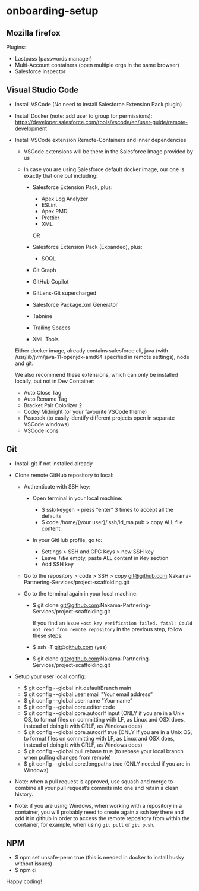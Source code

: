 # onboarding-setup

## Mozilla firefox

Plugins:

-   Lastpass (passwords manager)
-   Multi-Account containers (open multiple orgs in the same browser)
-   Salesforce inspector

## Visual Studio Code

-   Install VSCode (No need to install Salesforce Extension Pack plugin)
-   Install Docker (note: add user to group for permissions): https://developer.salesforce.com/tools/vscode/en/user-guide/remote-development
-   Install VSCode extension Remote-Containers and inner dependencies

    -   VSCode extensions will be there in the Salesforce Image provided by us
    -   In case you are using Salesforce default docker image, our one is exactly that one but including:

        -   Salesforce Extension Pack, plus: 
            -   Apex Log Analyzer 
            -   ESLint 
            -   Apex PMD  
            -   Prettier 
            -   XML

            OR

        -   Salesforce Extension Pack (Expanded), plus:
            -   SOQL

        -   Git Graph
        -   GitHub Copilot
        -   GitLens-Git supercharged
        -   Salesforce Package.xml Generator
        -   Tabnine
        -   Trailing Spaces
        -   XML Tools

    Either docker image, already contains salesforce cli, java (with /usr/lib/jvm/java-11-openjdk-amd64 specified in remote settings), node and git.

    We also recommend these extensions, which can only be installed locally, but not in Dev Container: 
    -   Auto Close Tag 
    -   Auto Rename Tag 
    -   Bracket Pair Colorizer 2 
    -   Codey Midnight (or your favourite VSCode theme)
    -   Peacock (to easily identify different projects open in separate VSCode windows) 
    -   VSCode icons

## Git

-   Install git if not installed already
-   Clone remote GitHub repository to local:

    -   Authenticate with SSH key:

        -   Open terminal in your local machine:

            -   $ ssk-keygen > press “enter” 3 times to accept all the defaults
            -   $ code /home/{your user}/.ssh/id_rsa.pub > copy ALL file content

        -   In your GitHub profile, go to:
            -   Settings > SSH and GPG Keys > new SSH key
            -   Leave _Title_ empty, paste ALL content in _Key_ section
            -   Add SSH key

    -   Go to the repository > code > SSH > copy git@github.com:Nakama-Partnering-Services/project-scaffolding.git

    -   Go to the terminal again in your local machine:
        -   $ git clone git@github.com:Nakama-Partnering-Services/project-scaffolding.git

            If you find an issue `Host key verification failed. fatal: Could not read from remote repository` in the previous step, follow these steps: 
        
        - $ ssh -T git@github.com (yes) 
        - $ git clone git@github.com:Nakama-Partnering-Services/project-scaffolding.git

-   Setup your user local config:
    -   $ git config --global init.defaultBranch main
    -   $ git config --global user.email "Your email address”
    -   $ git config --global user.name "Your name”
    -   $ git config --global core.editor code
    -   $ git config --global core.autocrlf input (ONLY if you are in a Unix OS, to format files on committing with LF, as Linux and OSX does, instead of doing it with CRLF, as Windows does)
    -   $ git config --global core.autocrlf true (ONLY if you are in a Unix OS, to format files on committing with LF, as Linux and OSX does, instead of doing it with CRLF, as Windows does)
    -   $ git config --global pull.rebase true (to rebase your local branch when pulling changes from remote)
    -   $ git config --global core.longpaths true (ONLY needed if you are in Windows)

-   Note: when a pull request is approved, use squash and merge to combine all your pull request’s commits into one and retain a clean history.

-   Note: if you are using Windows, when working with a repository in a container, you will probably need to create again a ssh key there and add it in github in order to access the remote repository from within the container, for example, when using `git pull` or `git push`.

## NPM

-   $ npm set unsafe-perm true (this is needed in docker to install husky without issues)
-   $ npm ci

Happy coding!
